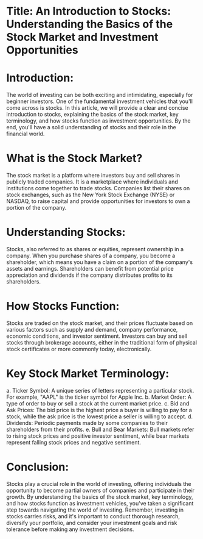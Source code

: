 # Title: An Introduction to Stocks: Understanding the Basics of the Stock Market and Investment Opportunities

# Introduction:

The world of investing can be both exciting and intimidating, especially for beginner investors. One of the fundamental investment vehicles that you'll come across is stocks. In this article, we will provide a clear and concise introduction to stocks, explaining the basics of the stock market, key terminology, and how stocks function as investment opportunities. By the end, you'll have a solid understanding of stocks and their role in the financial world.

# What is the Stock Market?

The stock market is a platform where investors buy and sell shares in publicly traded companies. It is a marketplace where individuals and institutions come together to trade stocks. Companies list their shares on stock exchanges, such as the New York Stock Exchange (NYSE) or NASDAQ, to raise capital and provide opportunities for investors to own a portion of the company.

# Understanding Stocks:

Stocks, also referred to as shares or equities, represent ownership in a company. When you purchase shares of a company, you become a shareholder, which means you have a claim on a portion of the company's assets and earnings. Shareholders can benefit from potential price appreciation and dividends if the company distributes profits to its shareholders.

# How Stocks Function:

Stocks are traded on the stock market, and their prices fluctuate based on various factors such as supply and demand, company performance, economic conditions, and investor sentiment. Investors can buy and sell stocks through brokerage accounts, either in the traditional form of physical stock certificates or more commonly today, electronically.

# Key Stock Market Terminology:

a. Ticker Symbol: A unique series of letters representing a particular stock. For example, "AAPL" is the ticker symbol for Apple Inc.
b. Market Order: A type of order to buy or sell a stock at the current market price.
c. Bid and Ask Prices: The bid price is the highest price a buyer is willing to pay for a stock, while the ask price is the lowest price a seller is willing to accept.
d. Dividends: Periodic payments made by some companies to their shareholders from their profits.
e. Bull and Bear Markets: Bull markets refer to rising stock prices and positive investor sentiment, while bear markets represent falling stock prices and negative sentiment.

# Conclusion:

Stocks play a crucial role in the world of investing, offering individuals the opportunity to become partial owners of companies and participate in their growth. By understanding the basics of the stock market, key terminology, and how stocks function as investment vehicles, you've taken a significant step towards navigating the world of investing. Remember, investing in stocks carries risks, and it's important to conduct thorough research, diversify your portfolio, and consider your investment goals and risk tolerance before making any investment decisions.
